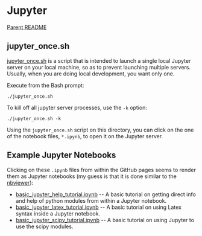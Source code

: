 Jupyter
=======

[Parent README](../README.md)

jupyter_once.sh
---------------

[jupyter_once.sh](jupyter_once.sh) is a script that is intended to
launch a single local Jupyter server on your local machine, so as to
prevent launching multiple servers. Usually, when you are doing local
development, you want only one.

Execute from the Bash prompt:

    ./jupyter_once.sh

To kill off all jupyter server processes, use the `-k` option:

    ./jupyter_once.sh -k

Using the `jupyter_once.sh` script on this directory, you can click on
the one of the notebook files, `*.ipynb`, to open it on the Jupyter
server.

Example Jupyter Notebooks
----------------------------------

Clicking on these `.ipynb` files from within the GitHub pages seems to
render them as Jupyter notebooks (my guess is that it is done similar
to the [nbviewer](http://nbviewer.jupyter.org/)):

* [basic_jupyter_help_tutorial.ipynb](basic_jupyter_help_tutorial.ipynb) -- A basic tutorial on getting direct info and help of python modules from within a Jupyter notebook.
* [basic_jupyter_latex_tutorial.ipynb](basic_jupyter_latex_tutorial.ipynb) -- A basic tutorial on using Latex syntax inside a Jupyter notebook.
* [basic_jupyter_scipy_tutorial.ipynb](basic_jupyter_scipy_tutorial.ipynb) -- A basic tutorial on using Jupyter to use the scipy modules.
     
